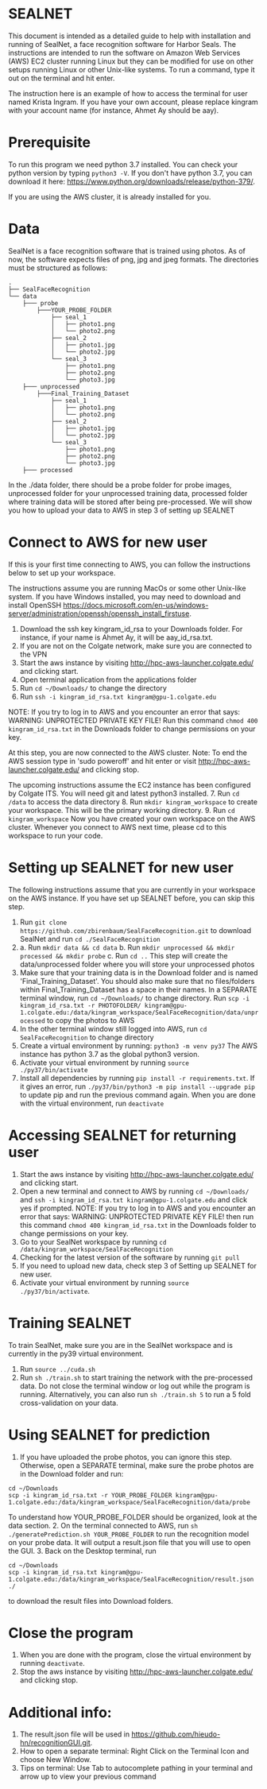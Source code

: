 # SEALNET

This document is intended as a detailed guide to help with
installation and running of
SealNet, a face recognition software for Harbor Seals. The
instructions are intended to
run the software on Amazon Web Services (AWS) EC2 cluster running
Linux but they can be
modified for use on other setups running Linux or other Unix-like
systems.
To run a command, type it out on the terminal and hit enter.

The instruction here is an example of how to access the terminal for user named Krista Ingram.
If you have your own account, please replace kingram with your account name (for instance, Ahmet Ay should be aay).

# Prerequisite

To run this program we need python 3.7 installed. You can check your python version
by typing `python3 -V`. If you don't have python 3.7, you can download it here:
https://www.python.org/downloads/release/python-379/.

If you are using the AWS cluster, it is already installed for you.

# Data

SealNet is a face recognition software that is trained using photos.
As of now, the software
expects files of png, jpg and jpeg formats.
The directories must be structured as follows:
```
.
├── SealFaceRecognition
└── data
    ├─── probe
        ├───YOUR_PROBE_FOLDER
            ├── seal_1
            │   ├── photo1.png
            │   └── photo2.png
            ├── seal_2
            │   ├── photo1.jpg
            │   └── photo2.jpg
            └── seal_3
                ├── photo1.png
                ├── photo2.png
                └── photo3.jpg
    ├─── unprocessed 
        ├───Final_Training_Dataset
            ├── seal_1
            │   ├── photo1.png
            │   └── photo2.png
            ├── seal_2
            │   ├── photo1.jpg
            │   └── photo2.jpg
            └── seal_3
                ├── photo1.png
                ├── photo2.png
                └── photo3.jpg
    ├─── processed 
```
In the ./data folder, there should be a probe folder for probe images, unprocessed folder for your unprocessed training data, processed folder where training data will be stored after being pre-processed. 
We will show you how to upload your data to AWS in step 3 of setting up SEALNET

# Connect to AWS for new user

If this is your first time connecting to AWS, you can follow the instructions
below to set up your workspace. 

The instructions assume you are running MacOs or some other Unix-like
system. If you have
Windows installed, you may need to download and install OpenSSH
https://docs.microsoft.com/en-us/windows-server/administration/openssh/openssh_install_firstuse.
1. Download the ssh key kingram_id_rsa to your Downloads folder.
For instance, if your name is Ahmet Ay, it will be aay_id_rsa.txt.
2. If you are not on the Colgate network, make sure you are connected
to the VPN
3. Start the aws instance by visiting http://hpc-aws-launcher.colgate.edu/ and clicking start.
4. Open terminal application from the applications folder
5. Run `cd ~/Downloads/` to change the directory
6. Run `ssh -i kingram_id_rsa.txt kingram@gpu-1.colgate.edu`

NOTE: If you try to log in to AWS and you encounter an error that says:
    WARNING: UNPROTECTED PRIVATE KEY FILE!
Run this command `chmod 400 kingram_id_rsa.txt` in the Downloads folder to
change permissions on your key.

At this step, you are now connected to the AWS cluster. 
Note: To end the AWS session type in 'sudo poweroff' and hit enter
or visit http://hpc-aws-launcher.colgate.edu/ and clicking stop.

The upcoming instructions assume the EC2 instance has been configured by
Colgate ITS. You will need git and latest python3 installed. 
7. Run `cd /data` to access the data directory
8. Run `mkdir kingram_workspace` to create your workspace. This will be
the primary working directory.
9. Run `cd kingram_workspace`
Now you have created your own workspace on the AWS cluster. Whenever you
connect to AWS next time, please cd to this workspace to run your code.

# Setting up SEALNET for new user

The following instructions assume that you are currently in your workspace
on the AWS instance. If you have set up SEALNET before, you can skip this 
step.

1. Run `git clone https://github.com/zbirenbaum/SealFaceRecognition.git` to
download SealNet and run `cd ./SealFaceRecognition`
2.  a. Run `mkdir data && cd data`
    b. Run `mkdir unprocessed && mkdir processed && mkdir probe`
    c. Run `cd ..` 
    This step will create the data/unprocessed folder where you will store your 
    unprocessed photos
3. Make sure that your training data is in the Download folder and is named 'Final_Training_Dataset'. You should also make sure that no files/folders within Final_Training_Dataset has a space in their names. 
In a SEPARATE terminal window, run `cd ~/Downloads/` to change
directory. Run 
`scp -i kingram_id_rsa.txt -r PHOTOFOLDER/ kingram@gpu-1.colgate.edu:/data/kingram_workspace/SealFaceRecognition/data/unprocessed` 
to copy the photos to AWS
4. In the other terminal window still logged into AWS, run `cd SealFaceRecognition` to change directory
5. Create a virtual environment by running:
`python3 -m venv py37`
The AWS instance has python 3.7 as the global python3 version.
6. Activate your virtual environment by running `source ./py37/bin/activate`
7. Install all dependencies by running `pip install -r requirements.txt`. If it gives an error,
run `./py37/bin/python3 -m pip install --upgrade pip` to update pip and run the previous command again.
When you are done with the virtual environment, run `deactivate`

# Accessing SEALNET for returning user

1. Start the aws instance by visiting http://hpc-aws-launcher.colgate.edu/ and clicking start.
2. Open a new terminal and connect to AWS by running `cd ~/Downloads/` 
and  `ssh -i kingram_id_rsa.txt kingram@gpu-1.colgate.edu` and click yes if prompted.
NOTE: If you try to log in to AWS and you encounter an error that says: WARNING: UNPROTECTED PRIVATE KEY FILE! then run this command `chmod 400 kingram_id_rsa.txt` in the Downloads folder to change permissions on your key.
3. Go to your SealNet workspace by running
`cd /data/kingram_workspace/SealFaceRecognition` 
4. Checking for the latest version of the software by running `git pull` 
5. If you need to upload new data, check step 3 of Setting up SEALNET for new user. 
6. Activate your virtual environment by running `source ./py37/bin/activate`.

# Training SEALNET

To train SealNet, make sure you are in the SealNet workspace and is 
currently in the py39 virtual environment.

1. Run `source ../cuda.sh`          
2. Run `sh ./train.sh` to start training
the network with the pre-processed data. Do not close the
terminal window or log out while the program is running.
Alternatively, you can also run `sh ./train.sh 5`
to run a 5 fold cross-validation on your data.

# Using SEALNET for prediction

1. If you have uploaded the probe photos, you can ignore this step.
Otherwise, open a SEPARATE terminal, make sure the probe photos are in the Download folder and run: 
```
cd ~/Downloads
scp -i kingram_id_rsa.txt -r YOUR_PROBE_FOLDER kingram@gpu-1.colgate.edu:/data/kingram_workspace/SealFaceRecognition/data/probe
```
To understand how YOUR_PROBE_FOLDER should be organized, look at the data section.
2. On the terminal connected to AWS, run `sh ./generatePrediction.sh YOUR_PROBE_FOLDER` to run the recognition model on your probe data. It will output a result.json file that you will use to open the GUI.
3. Back on the Desktop terminal, run 
```
cd ~/Downloads
scp -i kingram_id_rsa.txt kingram@gpu-1.colgate.edu:/data/kingram_workspace/SealFaceRecognition/result.json ./
```
to download the result files into Download folders.

# Close the program

1. When you are done with the program, close the virtual environment by running `deactivate`.
2. Stop the aws instance by visiting http://hpc-aws-launcher.colgate.edu/ and clicking stop.

# Additional info:
1. The result.json file will be used in https://github.com/hieudo-hn/recognitionGUI.git.
2. How to open a separate terminal: Right Click on the Terminal Icon and choose New Window.
3. Tips on terminal: Use Tab to autocomplete pathing in your terminal and arrow up to view your previous command 